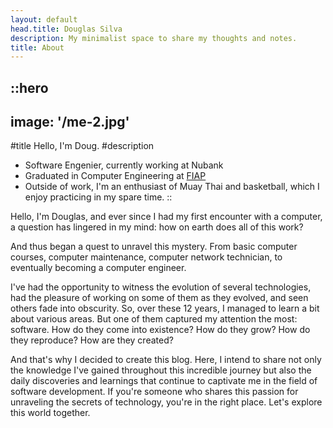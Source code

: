 ```yaml
---
layout: default
head.title: Douglas Silva
description: My minimalist space to share my thoughts and notes.
title: About
---
```


::hero
---
image: '/me-2.jpg'
---
#title
Hello, I'm Doug.
#description
- Software Engenier, currently working at Nubank 
- Graduated in Computer Engineering at [FIAP](https://www.fiap.com.br/)
- Outside of work, I'm an enthusiast of Muay Thai and basketball, which I enjoy practicing in my spare time.
::

Hello, I'm Douglas, and ever since I had my first encounter with a computer, a question has lingered in my mind: how on earth does all of this work?

And thus began a quest to unravel this mystery. From basic computer courses, computer maintenance, computer network technician, to eventually becoming a computer engineer.

I've had the opportunity to witness the evolution of several technologies, had the pleasure of working on some of them as they evolved, and seen others fade into obscurity. So, over these 12 years, I managed to learn a bit about various areas. But one of them captured my attention the most: software. How do they come into existence? How do they grow? How do they reproduce? How are they created?

And that's why I decided to create this blog. Here, I intend to share not only the knowledge I've gained throughout this incredible journey but also the daily discoveries and learnings that continue to captivate me in the field of software development. If you're someone who shares this passion for unraveling the secrets of technology, you're in the right place. Let's explore this world together.